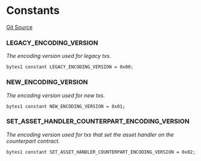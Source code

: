 # Constants
[Git Source](https://github.com/matter-labs/zksync-contracts/blob/c6e73735b89a4b474234f6471e326125c9069f15/contracts/l1-contracts/bridge/asset-router/IAssetRouterBase.sol)

### LEGACY_ENCODING_VERSION
*The encoding version used for legacy txs.*


```solidity
bytes1 constant LEGACY_ENCODING_VERSION = 0x00;
```

### NEW_ENCODING_VERSION
*The encoding version used for new txs.*


```solidity
bytes1 constant NEW_ENCODING_VERSION = 0x01;
```

### SET_ASSET_HANDLER_COUNTERPART_ENCODING_VERSION
*The encoding version used for txs that set the asset handler on the counterpart contract.*


```solidity
bytes1 constant SET_ASSET_HANDLER_COUNTERPART_ENCODING_VERSION = 0x02;
```

